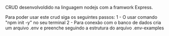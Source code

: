 CRUD desenvolvoldido na linguagem nodejs com a framwork Express.

Para poder usar este crud siga os seguintes passos:
1 - O usar comando "npm init -y" no seu terminal
2 - Para conexão com o banco de dados cria um arquivo .env e preenche
seguindo a estrutura do arquivo .env-examples